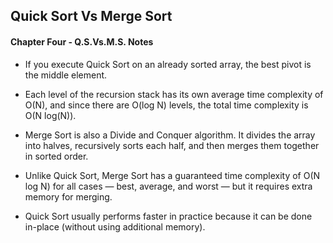 ## Quick Sort Vs Merge Sort

#### Chapter Four - Q.S.Vs.M.S. Notes

* If you execute Quick Sort on an already sorted array, the best pivot is the middle element.

* Each level of the recursion stack has its own average time complexity of O(N), and since there are O(log N) levels, the total time complexity is O(N log(N)).

* Merge Sort is also a Divide and Conquer algorithm. It divides the array into halves, recursively sorts each half, and then merges them together in sorted order.

* Unlike Quick Sort, Merge Sort has a guaranteed time complexity of O(N log N) for all cases — best, average, and worst — but it requires extra memory for merging.

* Quick Sort usually performs faster in practice because it can be done in-place (without using additional memory).